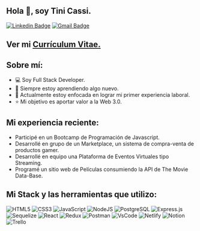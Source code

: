 ## Hola 👋, soy Tini Cassi.
[![Linkedin Badge](https://img.shields.io/badge/LinkedIn-0077B5?style=for-the-badge&logo=linkedin&logoColor=white)](https://www.linkedin.com/in/tinideveloper/) 
[![Gmail Badge](https://img.shields.io/badge/Gmail-D14836?style=for-the-badge&logo=gmail&logoColor=white)](mailto:developer.tini@gmail.com) 
 
 
## Ver mi <a href='https://drive.google.com/file/d/1aY15-whfMnjq1OXXr2JotQjpRZQFHcsG/view?usp=sharing' target=_blank><u>Currículum Vitae</u>.</a></p>
 
 ## Sobre mí:
 - :computer: Soy Full Stack Developer.
 - :book: Siempre estoy aprendiendo algo nuevo.
 - :rocket: Actualmente estoy enfocada en lograr mi primer experiencia laboral.
 - :star: Mi objetivo es aportar valor a la Web 3.0.

##  Mi experiencia reciente:
- Participé en un Bootcamp de Programación de Javascript.
- Desarrollé en grupo de un Marketplace, un sistema de compra-venta de productos gamer.
- Desarrollé en equipo una Plataforma de Eventos Virtuales tipo Streaming.
- Programé un sitio web de Películas consumiendo la API de The Movie Data-Base.
 
## Mi Stack y las herramientas que utilizo:

![HTML5](https://img.shields.io/badge/html5-%23E34F26.svg?style=for-the-badge&logo=html5&logoColor=white)
![CSS3](https://img.shields.io/badge/css3-%231572B6.svg?style=for-the-badge&logo=css3&logoColor=white)
![JavaScript](https://img.shields.io/badge/javascript-%23323330.svg?style=for-the-badge&logo=javascript&logoColor=%23F7DF1E)
![NodeJS](https://img.shields.io/badge/node.js-6DA55F?style=for-the-badge&logo=node.js&logoColor=white)
![PostgreSQL](https://img.shields.io/badge/PostgreSQL-316192?style=for-the-badge&logo=postgresql&logoColor=white)
![Express.js](https://img.shields.io/badge/express.js-%23404d59.svg?style=for-the-badge&logo=express&logoColor=%2361DAFB)
![Sequelize](https://img.shields.io/badge/Sequelize-52B0E7?style=for-the-badge&logo=Sequelize&logoColor=white)
![React](https://img.shields.io/badge/react-%2320232a.svg?style=for-the-badge&logo=react&logoColor=%2361DAFB)
![Redux](https://img.shields.io/badge/redux-%23593d88.svg?style=for-the-badge&logo=redux&logoColor=white)
![Postman](https://img.shields.io/badge/Postman-FF6C37?style=for-the-badge&logo=Postman&logoColor=white)
![VsCode](https://img.shields.io/badge/Visual_Studio_Code-0078D4?style=for-the-badge&logo=visual%20studio%20code&logoColor=white)
![Netlify](https://img.shields.io/badge/netlify-%23000000.svg?style=for-the-badge&logo=netlify&logoColor=#00C7B7)
![Notion](https://img.shields.io/badge/Notion-000000?style=for-the-badge&logo=notion&logoColor=white)
![Trello](https://img.shields.io/badge/Trello-%23026AA7.svg?style=for-the-badge&logo=Trello&logoColor=white)

 
